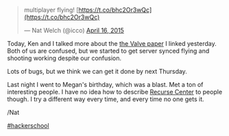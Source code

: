 > multiplayer flying! [https://t.co/bhc2Or3wQc](https://t.co/bhc2Or3wQc)
> 
> — Nat Welch (@icco) [April 16, 2015](https://twitter.com/icco/status/588789101828165632)

Today, Ken and I talked more about the [the Valve paper](https://developer.valvesoftware.com/wiki/Latency_Compensating_Methods_in_Client/Server_In-game_Protocol_Design_and_Optimization) I linked yesterday. Both of us are confused, but we started to get server synced flying and shooting working despite our confusion.

Lots of bugs, but we think we can get it done by next Thursday.

Last night I went to Megan's birthday, which was a blast. Met a ton of interesting people. I have no idea how to describe [Recurse Center](https://www.recurse.com/) to people though. I try a different way every time, and every time no one gets it.

/Nat

[#hackerschool](/tag/hackerschool)